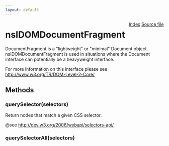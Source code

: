 ```yaml
---
layout: default
---
```

<div class='links' style='float:right'><a href="../index.html">Index</a>
<a href="http://dxr.mozilla.org/mozilla-central/source/dom/interfaces/core/nsIDOMDocumentFragment.idl">Source file</a>
</div>

# nsIDOMDocumentFragment #
  
DocumentFragment is a "lightweight" or "minimal" Document object.  
nsIDOMDocumentFragment is used in situations where the Document  
interface can potentially be a heavyweight interface.  
  
For more information on this interface please see   
http://www.w3.org/TR/DOM-Level-2-Core/  
  

## Methods ##

### querySelector(selectors) ###
  
Return nodes that match a given CSS selector.  
  
@see <http://dev.w3.org/2006/webapi/selectors-api/>  
  

### querySelectorAll(selectors) ###

